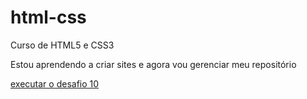 # html-css
 Curso de HTML5 e CSS3

 Estou aprendendo a criar sites e agora vou gerenciar meu repositório

<a href="desafio 10/principal.html"> executar o desafio 10 <a>